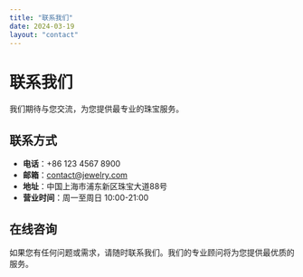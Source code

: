 ```yaml
---
title: "联系我们"
date: 2024-03-19
layout: "contact"
---
```


# 联系我们

我们期待与您交流，为您提供最专业的珠宝服务。

## 联系方式

- **电话**：+86 123 4567 8900
- **邮箱**：contact@jewelry.com
- **地址**：中国上海市浦东新区珠宝大道88号
- **营业时间**：周一至周日 10:00-21:00

## 在线咨询

如果您有任何问题或需求，请随时联系我们。我们的专业顾问将为您提供最优质的服务。 